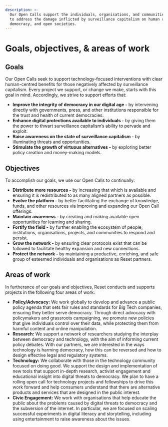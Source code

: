 ```yaml
---
description: >-
  Our Open Calls support the individuals, organisations, and communities working
  to address the damage inflicted by surveillance capitalism on human rights,
  democracy, and open societies.
---
```


# Goals, objectives, & areas of work

## Goals

Our Open Calls seek to support technology-focused interventions with clear human-centred benefits for those negatively affected by surveillance capitalism. Every project we support, or change we make, starts with this goal in mind. Accordingly, we strive to support efforts that:

* **Improve the integrity of democracy in our digital age -** by intervening directly with governments, press, and other institutions responsible for the trust and health of current democracies.
* **Enhance digital protections available to individuals -** by giving them the power to thwart surveillance capitalism’s ability to pervade and exploit.
* **Raise awareness on the state of surveillance capitalism -** by illuminating threats and opportunities.
* **Stimulate the growth of virtuous alternatives -** by exploring better policy creation and money-making models.

## Objectives

To accomplish our goals, we use our Open Calls to continually:

* **Distribute more resources -** by increasing that which is available and ensuring it is redistributed to as many aligned partners as possible.
* **Evolve the platform -** by better facilitating the exchange of knowledge, funds, and other resources via improving and expanding our Open Call offerings.
* **Maintain awareness -** by creating and making available open opportunities for learning and sharing.
* **Fortify the field -** by further enabling the ecosystem of people, institutions, organisations, projects, and communities to respond and persist.
* **Grow the network -** by ensuring clear protocols exist that can be followed to facilitate healthy expansion and new connections.
* **Protect the network -** by maintaining a productive, enriching, and safe group of esteemed individuals and organisations as Reset partners.

## Areas of work

In furtherance of our goals and objectives, Reset conducts and supports projects in the following four areas of work:

* **Policy/Advocacy:** We work globally to develop and advance a public policy agenda that sets fair rules and standards for Big Tech companies, ensuring they better serve democracy. Through direct advocacy with policymakers and grassroots campaigning, we promote new policies that give individuals control over their data, while protecting them from harmful content and online manipulation.
* **Research:** We support a network of researchers studying the interplay between democracy and technology, with the aim of informing current policy debates. With our partners, we are interested in the ways technology is harming democracy, how this can be reversed and how to design effective legal and regulatory systems. 
* **Technology:** We collaborate with those in the technology community focused on doing good. We support the design and implementation of new tools that support in-depth research, activist engagement and educational insight into digital threats to democracy. We plan to have a rolling open call for technology projects and fellowships to drive this work forward and help consumers understand that there are alternative products and services that are designed in the public interest.
* **Civic Engagement:** We work with organisations that help educate the public about the problems caused by digital threats to democracy and the subversion of the internet. In particular, we are focused on scaling successful experiments in digital literacy and storytelling, including using entertainment to raise awareness about the issues. 

